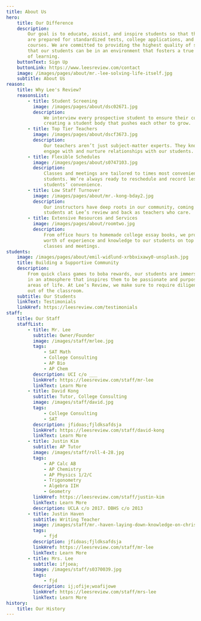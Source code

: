 ```yaml
---
title: About Us
hero:
    title: Our Difference
    description:
        Our goal is to educate, assist, and inspire students so that they
        are prepared for standardized tests, college applications, and school
        courses. We are committed to providing the highest quality of support so
        that our students can be in an environment that fosters a true appreciation
        of learning.
    buttonText: Sign Up
    buttonLink: https://www.leesreview.com/contact
    image: /images/pages/about/mr.-lee-solving-life-itself.jpg
    subtitle: About Us
reason:
    title: Why Lee's Review?
    reasonsList:
        - title: Student Screening
          image: /images/pages/about/dsc02671.jpg
          description:
              We interview every prospective student to ensure their commitment,
              creating a student body that pushes each other to grow.
        - title: Top Tier Teachers
          image: /images/pages/about/dscf3673.jpg
          description:
              Our teachers aren’t just subject-matter experts. They know how to
              engage with and nurture relationships with our students.
        - title: Flexible Schedules
          image: /images/pages/about/s0747103.jpg
          description:
              Classes and meetings are tailored to times most convenient for
              students. We’re always ready to reschedule and record lessons for
              students’ convenience.
        - title: Low Staff Turnover
          image: /images/pages/about/mr.-kong-bday2.jpg
          description:
              Our instructors have deep roots in our community, coming up as
              students at Lee’s review and back as teachers who care.
        - title: Extensive Resources and Services
          image: /images/pages/about/roomtwo.jpg
          description:
              From office hours to homemade college essay books, we provide years
              worth of experience and knowledge to our students on top of their
              classes and meetings.
students:
    image: /images/pages/about/emil-widlund-xrbbxixawy0-unsplash.jpg
    title: Building a Supportive Community
    description:
        From quick class games to boba rewards, our students are immersed
        in an atmosphere that inspires them to be passionate and purposeful in all
        areas of life. At Lee’s Review, we make sure to require diligent work in and
        out of the classroom.
    subtitle: Our Students
    linkText: Testimonials
    linkHref: https://leesreview.com/testimonials
staff:
    title: Our Staff
    staffList:
        - title: Mr. Lee
          subtitle: Owner/Founder
          image: /images/staff/mrlee.jpg
          tags:
              - SAT Math
              - College Consulting
              - AP Bio
              - AP Chem
          description: UCI c/o ___
          linkHref: https://leesreview.com/staff/mr-lee
          linkText: Learn More
        - title: David Kong
          subtitle: Tutor, College Consulting
          image: /images/staff/david.jpg
          tags:
              - College Consulting
              - SAT
          description: jfidoas;fjldksafdsja
          linkHref: https://leesreview.com/staff/david-kong
          linkText: Learn More
        - title: Justin Kim
          subtitle: AP Tutor
          image: /images/staff/roll-4-28.jpg
          tags:
              - AP Calc AB
              - AP Chemistry
              - AP Physics 1/2/C
              - Trigonometry
              - Algebra IIH
              - Geometry
          linkHref: https://leesreview.com/staff/justin-kim
          linkText: Learn More
          description: UCLA c/o 2017. DBHS c/o 2013
        - title: Justin Haven
          subtitle: Writing Teacher
          image: /images/staff/mr.-haven-laying-down-knowledge-on-christa.jpg
          tags:
              - fjd
          description: jfidoas;fjldksafdsja
          linkHref: https://leesreview.com/staff/mr-lee
          linkText: Learn More
        - title: Mrs. Lee
          subtitle: ifjoea;
          image: /images/staff/s0370039.jpg
          tags:
              - fjd
          description: ij;ofije;woafijowe
          linkHref: https://leesreview.com/staff/mrs-lee
          linkText: Learn More
history:
    title: Our History
---
```

